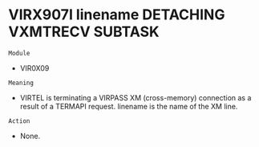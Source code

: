 # VIRX907I linename DETACHING VXMTRECV SUBTASK

`Module`
- VIR0X09

`Meaning`
- VIRTEL is terminating a VIRPASS XM (cross-memory) connection as a result of a TERMAPI request. linename is the name of the XM line.

`Action`
- None.
